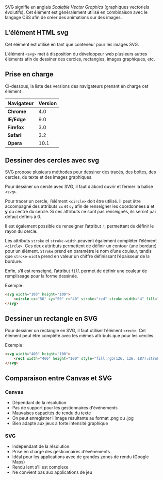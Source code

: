 SVG signifie en anglais *Scalable Vector Graphics* (graphiques vectoriels évolutifs). Cet élément est généralement utilisé en combinaison avec le langage CSS afin de créer des animations sur des images.

## L'élément HTML svg

Cet élément est utilisé en tant que conteneur pour les images SVG.

L’élément ```<svg>``` met à disposition du développeur web plusieurs autres éléments afin de dessiner des cercles, rectangles, images graphiques, etc.

## Prise en charge

Ci-dessous, la liste des versions des navigateurs prenant en charge cet élément :

| **Navigateur** | **Version** |
| --- | --- |
| **Chrome** | 4.0 |
| **IE/Edge** | 9.0 |
| **Firefox** | 3.0 |
| **Safari** | 3.2 |
| **Opera** | 10.1 |

## Dessiner des cercles avec svg

SVG propose plusieurs méthodes pour dessiner des tracés, des boîtes, des cercles, du texte et des images graphiques.

Pour dessiner un cercle avec SVG, il faut d’abord ouvrir et fermer la balise ```<svg>```.

Pour tracer un cercle, l’élément ```<circle>``` doit être utilisé. Il peut être accompagné des attributs ```cx``` et ```cy``` afin de renseigner les coordonnées **x** et **y** du centre du cercle. Si ces attributs ne sont pas renseignés, ils seront par défaut définis à 0.

Il est également possible de renseigner l’attribut ```r```, permettant de définir le rayon du cercle.

Les attributs ```stroke``` et ```stroke-width``` peuvent également compléter l’élément ```<circle>```. Ces deux attributs permettent de définir un contour (une bordure) pour un élément. ```Stroke``` prend en paramètre le nom d’une couleur, tandis que ```stroke-width``` prend en valeur un chiffre définissant l’épaisseur de la bordure. 

Enfin, s’il est renseigné, l’attribut ```fill``` permet de définir une couleur de remplissage pour la forme dessinée.

Exemple :

``` html
<svg width="100" height="100">
    <circle cx="50" cy="50" r="40" stroke="red" stroke-width="4" fill="blue" />
</svg>
```

## Dessiner un rectangle en SVG

Pour dessiner un rectangle en SVG, il faut utiliser l’élément ```<rect>```. Cet élément peut être complété avec les mêmes attributs que pour les cercles.

Exemple :

``` html
<svg width="400" height="100">
    <rect width="400" height="100" style="fill:rgb(126, 126, 187);stroke-width:10;stroke:rgb(211, 15, 15)" />
</svg>
```

## Comparaison entre Canvas et SVG

### Canvas

- Dépendant de la résolution
- Pas de support pour les gestionnaires d'événements
- Mauvaises capacités de rendu du texte
- On peut enregistrer l'image résultante au format .png ou .jpg
- Bien adapté aux jeux à forte intensité graphique

### SVG

- Indépendant de la résolution
- Prise en charge des gestionnaires d'événements
- Idéal pour les applications avec de grandes zones de rendu (Google Maps)
- Rendu lent s'il est complexe 
- Ne convient pas aux applications de jeu